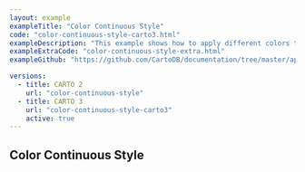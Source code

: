 ```yaml
---
layout: example
exampleTitle: "Color Continuous Style"
code: "color-continuous-style-carto3.html"
exampleDescription: "This example shows how to apply different colors to point features depending on attribute values."
exampleExtraCode: "color-continuous-style-extra.html"
exampleGithub: "https://github.com/CartoDB/documentation/tree/master/app/content/deck-gl/examples/styling/color-categories-style-carto3.html"

versions:
  - title: CARTO 2
    url: "color-continuous-style"
  - title: CARTO 3
    url: "color-continuous-style-carto3"
    active: true
---
```

## Color Continuous Style